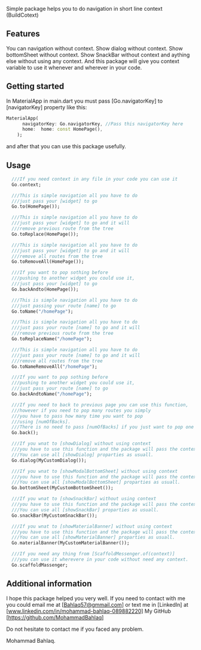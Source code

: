 Simple package helps you to do navigation in short line context (BuildCotext)
## Features

You can navigation without context.
Show dialog without context.
Show bottomSheet without context.
Show SnackBar without context and aything else without using any context.
And this package will give you context variable 
to use it whenever and wherever in your code.

## Getting started
In MaterialApp in main.dart you must pass [Go.navigatorKey] to [navigatorKey] property
like this:

```dart
MaterialApp(
      navigatorKey: Go.navigatorKey, //Pass this navigatorKey here
      home:  home: const HomePage(),
    );
```

and after that you can use this package usefully.    

## Usage
```dart
  ///If you need context in any file in your code you can use it
  Go.context;

  ///This is simple navigation all you have to do
  ///just pass your [widget] to go
  Go.to(HomePage());

  ///This is simple navigation all you have to do
  ///just pass your [widget] to go and it will
  ///remove previous route from the tree
  Go.toReplace(HomePage());

  ///This is simple navigation all you have to do
  ///just pass your [widget] to go and it will
  ///remove all routes from the tree
  Go.toRemoveAll(HomePage());

  ///If you want to pop sothing before
  ///pushing to another widget you could use it,
  ///just pass your [widget] to go
  Go.backAndto(HomePage());

  ///This is simple navigation all you have to do
  ///just passing your route [name] to go
  Go.toName("/homePage");

  ///This is simple navigation all you have to do
  ///just pass your route [name] to go and it will
  ///remove previous route from the tree
  Go.toReplaceName("/homePage");

  ///This is simple navigation all you have to do
  ///just pass your route [name] to go and it will
  ///remove all routes from the tree
  Go.toNameRemoveAll("/homePage");

  ///If you want to pop sothing before
  ///pushing to another widget you could use it,
  ///just pass your route [name] to go
  Go.backAndtoName("/homePage");

  ///If you need to back to previous page you can use this function,
  ///however if you need to pop many routes you simply
  ///you have to pass how many time you want to pop
  ///using [numOfBacks].
  ///There is no need to pass [numOfBacks] if you just want to pop one time.
  Go.back();

  ///If you wnat to [showDialog] without using context
  ///you have to use this function and the package will pass the context automaticlly.
  ///You can use all [showDialog] proparties as usuall.
  Go.dialog(MyCustomDialog());

  ///If you wnat to [showModalBottomSheet] without using context
  ///you have to use this function and the package will pass the context automaticlly.
  ///You can use all [showModalBottomSheet] proparties as usuall.
  Go.bottomSheet(MyCustomBottomSheet());

  ///If you wnat to [showSnackBar] without using context
  ///you have to use this function and the package will pass the context automaticlly.
  ///You can use all [showSnackBar] proparties as usuall.
  Go.snackBar(MyCustomSnackBar());

  ///If you wnat to [showMaterialBanner] without using context
  ///you have to use this function and the package will pass the context automaticlly.
  ///You can use all [showMaterialBanner] proparties as usuall.
  Go.materialBanner(MyCustomMaterialBanner());

  ///If you need any thing from [ScaffoldMessenger.of(context)]
  ///you can use it wherevere in your code without need any context.
  Go.scaffoldMassenger;
```
## Additional information

I hope this package helped you very well.
If you need to contact with me you could email me at [Bahlaq57@gmmail.com]
or text me in [LinkedIn] at [www.linkedin.com/in/mohammad-bahlaq-089882220]
My GitHub [https://github.com/MohammadBahlaq]

Do not hesitate to contact me if you faced any problem.

Mohammad Bahlaq.
